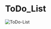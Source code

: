 # ToDo_List
![ToDo-List](https://user-images.githubusercontent.com/96956110/157317967-220dda1b-33ba-4c45-a06e-fe838b2e17e6.png)
